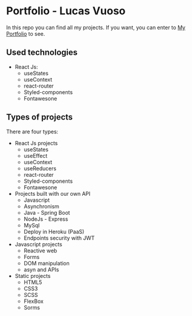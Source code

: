 # **Portfolio - Lucas Vuoso**

In this repo you can find all my projects. If you want, you can enter to [My Portfolio](https://portfolio-vuoso-lucas.vercel.app/) to see.

## Used technologies

- React Js:
  - useStates
  - useContext
  - react-router
  - Styled-components
  - Fontawesone

## Types of projects

There are four types:

- React Js projects
  - useStates
  - useEffect
  - useContext
  - useReducers
  - react-router
  - Styled-components
  - Fontawesone
- Projects built with our own API
  - Javascript
  - Asynchronism
  - Java - Spring Boot
  - NodeJs - Express
  - MySql
  - Deploy in Heroku (PaaS)
  - Endpoints security with JWT
- Javascript projects
  - Reactive web
  - Forms
  - DOM manipulation
  - asyn and APIs
- Static projects
  - HTML5
  - CSS3
  - SCSS
  - FlexBox
  - Sorms
